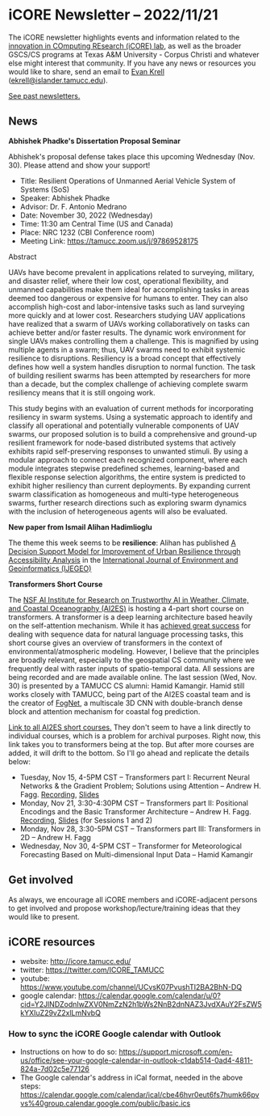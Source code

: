 
# iCORE Newsletter – 2022/11/21

The iCORE newsletter highlights events and information related to the [innovation in COmputing REsearch (iCORE) lab](https://icore.tamucc.edu/), 
as well as the broader GSCS/CS programs at Texas A&M University - Corpus Christi and whatever else might interest that community. 
If you have any news or resources you would like to share, send an email to [Evan Krell](https://scholar.google.com/citations?user=jLuwYGAAAAAJ&hl=en) (ekrell@islander.tamucc.edu). 

[See past newsletters.](https://github.com/ekrell/icore_website/tree/main/news)

## News

**Abhishek Phadke's Dissertation Proposal Seminar**

Abhishek's proposal defense takes place this upcoming Wednesday (Nov. 30). Please attend and show your support! 

- Title: Resilient Operations of Unmanned Aerial Vehicle System of Systems (SoS)
- Speaker: Abhishek Phadke 
- Advisor: Dr. F. Antonio Medrano
- Date: November 30, 2022 (Wednesday)
- Time: 11:30 am Central Time (US and Canada)
- Place: NRC 1232 (CBI Conference room)
- Meeting Link:  https://tamucc.zoom.us/j/97869528175

Abstract

UAVs have become prevalent in applications related to surveying, military, and disaster relief, where their low cost, operational flexibility, 
and unmanned capabilities make them ideal for accomplishing tasks in areas deemed too dangerous or expensive for humans to enter. They can also 
accomplish high-cost and labor-intensive tasks such as land surveying more quickly and at lower cost. Researchers studying UAV applications have 
realized that a swarm of UAVs working collaboratively on tasks can achieve better and/or faster results. The dynamic work environment for single 
UAVs makes controlling them a challenge. This is magnified by using multiple agents in a swarm; thus, UAV swarms need to exhibit systemic resilience 
to disruptions. Resiliency is a broad concept that effectively defines how well a system handles disruption to normal function. The task of building 
resilient swarms has been attempted by researchers for more than a decade, but the complex challenge of achieving complete swarm resiliency means 
that it is still ongoing work.  

This study begins with an evaluation of current methods for incorporating resiliency in swarm systems. Using a systematic approach to identify and classify all operational and potentially vulnerable components of UAV swarms, our proposed solution is to build a comprehensive and ground-up resilient framework for node-based distributed systems that actively exhibits rapid self-preserving responses to unwanted stimuli. By using a modular approach to connect each recognized component, where each module integrates stepwise predefined schemes, learning-based and flexible response selection algorithms, the entire system is predicted to exhibit higher resiliency than current deployments. By expanding current swarm classification as homogeneous and multi-type heterogeneous swarms, further research directions such as exploring swarm dynamics with the inclusion of heterogeneous agents will also be evaluated. 

**New paper from Ismail Alihan Hadimlioglu**

The theme this week seems to be __resilience__: Alihan has published [A Decision Support Model for Improvement of Urban Resilience through Accessibility Analysis](https://www.researchgate.net/publication/365782746_A_Decision_Support_Model_for_Improvement_of_Urban_Resilience_through_Accessibility_Analysis) in the [International Journal of Environment and Geoinformatics (IJEGEO)](https://dergipark.org.tr/en/pub/ijegeo)

**Transformers Short Course**

The [NSF AI Institute for Research on Trustworthy AI in Weather, Climate, and Coastal Oceanography (AI2ES)](https://www.ai2es.org/) is hosting a 4-part short course on transformers. A transformer is a deep learning architecture based heavily on the self-attention mechanism. While it has [achieved great success](https://huggingface.co/docs/transformers/model_doc/bert) for dealing with sequence data for natural language processing tasks, this short course gives an overview of transformers in the context of environmental/atmospheric modeling. However, I believe that the principles are broadly relevant, especially to the geospatial CS community where we frequently deal with raster inputs of spatio-temporal data. All sessions are being recorded and are made available online. The last session (Wed, Nov. 30) is presented by a TAMUCC CS alumni: Hamid Kamangir. Hamid still works closely with TAMUCC, being part of the AI2ES coastal team and is the creator of [FogNet](https://gridftp.tamucc.edu/fognet/), a multiscale 3D CNN with double-branch dense block and attention mechanism for coastal fog prediction.

[Link to all AI2ES short courses.](https://www.ai2es.org/products/education/#shortcourses) They don't seem to have a link directly to individual courses, which is a problem for archival purposes. Right now, this link takes you to transformers being at the top. But after more courses are added, it will drift to the bottom. So I'll go ahead and replicate the details below: 

- Tuesday, Nov 15, 4-5PM CST – Transformers part I: Recurrent Neural Networks & the Gradient Problem; Solutions using Attention – Andrew H. Fagg. [Recording](https://drive.google.com/file/d/1Ilnrc4e24PXh9l6gcagmvQpPK_LVDunI/view?usp=share_link), [Slides](https://docs.google.com/presentation/d/155kEcX9bCr6icsR0w9RBYHmUbLizK4h_iFJyo_sw9ow/edit?usp=sharing)
- Monday, Nov 21, 3:30-4:30PM CST – Transformers part II: Positional Encodings and the Basic Transformer Architecture – Andrew H. Fagg. [Recording](https://drive.google.com/file/d/1qTl7Gipa4Qb6Jv9UZ0mL2Gnfy64eihCD/view?usp=share_link), [Slides](https://docs.google.com/presentation/d/11O3Os3YSGPNSemW3s_o86NXza1QqlkRJw-jAZcWlH14/edit?usp=sharing) (for Sessions 1 and 2) 
- Monday, Nov 28, 3:30-5PM CST – Transformers part III: Transformers in 2D – Andrew H. Fagg
- Wednesday, Nov 30, 4-5PM CST – Transformer for Meteorological Forecasting Based on Multi-dimensional Input Data – Hamid Kamangir

## Get involved

As always, we encourage all iCORE members and iCORE-adjacent persons to get involved and propose workshop/lecture/training ideas that they would like to present.

## iCORE resources

- website: http://icore.tamucc.edu/
- twitter: https://twitter.com/ICORE_TAMUCC
- youtube: https://www.youtube.com/channel/UCvsK07PvushTI2BA2BhN-DQ
- google calendar: https://calendar.google.com/calendar/u/0?cid=Y2JlNDZodnIwZXV0NmZzN2h1bWs2NnB2dnNAZ3JvdXAuY2FsZW5kYXIuZ29vZ2xlLmNvbQ

### How to sync the iCORE Google calendar with Outlook

- Instructions on how to do so: https://support.microsoft.com/en-us/office/see-your-google-calendar-in-outlook-c1dab514-0ad4-4811-824a-7d02c5e77126
- The Google calendar's address in iCal format, needed in the above steps: https://calendar.google.com/calendar/ical/cbe46hvr0eut6fs7humk66pvvs%40group.calendar.google.com/public/basic.ics
